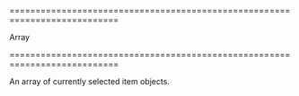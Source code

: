 <!--**
/*-------------------------------------------
    Auto-generated file. Do not modify.
-------------------------------------------

**-->
===========================================================================
<!--type-->Array<!--/type-->
===========================================================================

<!--shortDescription-->
An array of currently selected item objects.
<!--/shortDescription-->

<!--fullDescription-->

<!--/fullDescription-->